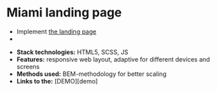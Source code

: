 # Miami landing page
- Implement [the landing page](https://www.figma.com/file/nHz8bflIwJaWP3P99vKTH5/miami_home_new?node-id=16033%3A3)
- 
* **Stack technologies:** HTML5, SCSS, JS
* **Features:** responsive web layout, adaptive for different devices and screens
* **Methods used:** BEM-methodology for better scaling
* **Links to the:** [DEMO][demo]

